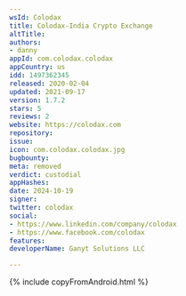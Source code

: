 ```yaml
---
wsId: Colodax
title: Colodax-India Crypto Exchange
altTitle: 
authors:
- danny
appId: com.colodax.colodax
appCountry: us
idd: 1497362345
released: 2020-02-04
updated: 2021-09-17
version: 1.7.2
stars: 5
reviews: 2
website: https://colodax.com
repository: 
issue: 
icon: com.colodax.colodax.jpg
bugbounty: 
meta: removed
verdict: custodial
appHashes: 
date: 2024-10-19
signer: 
twitter: colodax
social:
- https://www.linkedin.com/company/colodax
- https://www.facebook.com/colodax
features: 
developerName: Ganyt Solutions LLC

---
```


{% include copyFromAndroid.html %}
